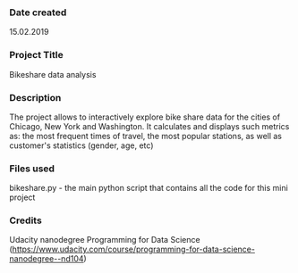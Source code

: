 ### Date created
15.02.2019

### Project Title
Bikeshare data analysis

### Description
The project allows to interactively explore bike share data for the cities of Chicago, New York and Washington.
It calculates and displays such metrics as: the most frequent times of travel, the most popular stations, as well as customer's statistics (gender, age, etc)

### Files used
bikeshare.py - the main python script that contains all the code for this mini project

### Credits
Udacity nanodegree Programming for Data Science (https://www.udacity.com/course/programming-for-data-science-nanodegree--nd104)

